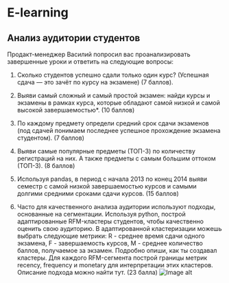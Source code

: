 # E-learning
## Анализ аудитории студентов
Продакт-менеджер Василий попросил вас проанализировать завершенные уроки и ответить на следующие вопросы:

1. Сколько студентов успешно сдали только один курс? (Успешная сдача — это зачёт по курсу на экзамене) (7 баллов).

2. Выяви самый сложный и самый простой экзамен: найди курсы и экзамены в рамках курса, которые обладают самой низкой и самой высокой завершаемостью*. (10 баллов)

3. По каждому предмету определи средний срок сдачи экзаменов (под сдачей понимаем последнее успешное прохождение экзамена студентом). (7 баллов) 

4. Выяви самые популярные предметы (ТОП-3) по количеству регистраций на них. А также предметы с самым большим оттоком (ТОП-3). (8 баллов)

5. Используя pandas, в период с начала 2013 по конец 2014 выяви семестр с самой низкой завершаемостью курсов и самыми долгими средними сроками сдачи курсов.  (15 баллов) 

6. Часто для качественного анализа аудитории используют подходы, основанные на сегментации. Используя python, построй адаптированные RFM-кластеры студентов, чтобы качественно оценить свою аудиторию. В адаптированной кластеризации можешь выбрать следующие метрики: R - среднее время сдачи одного экзамена, F - завершаемость курсов, M - среднее количество баллов, получаемое за экзамен. Подробно опиши, как ты создавал кластеры. Для каждого RFM-сегмента построй границы метрик recency, frequency и monetary для интерпретации этих кластеров. Описание подхода можно найти тут. (23 балла)
![Image alt](https://github.com/DMirzaev/E-learning)
